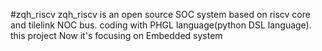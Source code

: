 #zqh_riscv
zqh_riscv is an open source SOC system based on riscv core and tilelink NOC bus. coding with PHGL language(python DSL language). this project Now it's focusing on Embedded system
